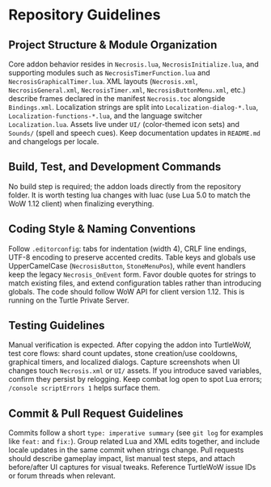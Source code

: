 # Repository Guidelines
## Project Structure & Module Organization
Core addon behavior resides in `Necrosis.lua`, `NecrosisInitialize.lua`, and supporting modules such as `NecrosisTimerFunction.lua` and `NecrosisGraphicalTimer.lua`. XML layouts (`Necrosis.xml`, `NecrosisGeneral.xml`, `NecrosisTimer.xml`, `NecrosisButtonMenu.xml`, etc.) describe frames declared in the manifest `Necrosis.toc` alongside `Bindings.xml`. Localization strings are split into `Localization-dialog-*.lua`, `Localization-functions-*.lua`, and the language switcher `Localization.lua`. Assets live under `UI/` (color-themed icon sets) and `Sounds/` (spell and speech cues). Keep documentation updates in `README.md` and changelogs per locale.

## Build, Test, and Development Commands
No build step is required; the addon loads directly from the repository folder. 
It is worth testing lua changes with luac (use Lua 5.0 to match the WoW 1.12 client) when finalizing everything.

## Coding Style & Naming Conventions
Follow `.editorconfig`: tabs for indentation (width 4), CRLF line endings, UTF-8 encoding to preserve accented credits. Table keys and globals use UpperCamelCase (`NecrosisButton`, `StoneMenuPos`), while event handlers keep the legacy `Necrosis_OnEvent` form. Favor double quotes for strings to match existing files, and extend configuration tables rather than introducing globals.
The code should follow WoW API for client version 1.12.  This is running on the Turtle Private Server.

## Testing Guidelines
Manual verification is expected. After copying the addon into TurtleWoW, test core flows: shard count updates, stone creation/use cooldowns, graphical timers, and localized dialogs. Capture screenshots when UI changes touch `Necrosis.xml` or `UI/` assets. If you introduce saved variables, confirm they persist by relogging. Keep combat log open to spot Lua errors; `/console scriptErrors 1` helps surface them.

## Commit & Pull Request Guidelines
Commits follow a short `type: imperative summary` (see `git log` for examples like `feat:` and `fix:`). Group related Lua and XML edits together, and include locale updates in the same commit when strings change. Pull requests should describe gameplay impact, list manual test steps, and attach before/after UI captures for visual tweaks. Reference TurtleWoW issue IDs or forum threads when relevant.
